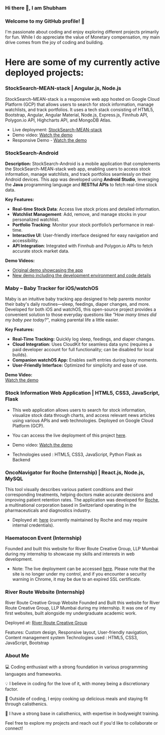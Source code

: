 ### Hi there 👋, I am Shubham

### Welcome to my GitHub profile! 👋
I'm passionate about coding and enjoy exploring different projects primarily for fun. While I do appreciate the value of Monetary compensation, my main drive comes from the joy of coding and building.

# Here are some of my currently active deployed projects:

### StockSearch-MEAN-stack | Angular.js, Node.js

StockSearch-MEAN-stack is a responsive web app hosted on Google Cloud Platform (GCP) that allows users to search for stock information, manage watchlists, and track portfolios. 
It uses a tech stack consisting of HTML5, Bootstrap, Angular, Angular Material, Node.js, Express.js, Finnhub API, Polygon.io API, Highcharts API, and MongoDB Atlas.

- Live deployment: [StockSearch-MEAN-stack](https://shubhie22.wm.r.appspot.com/)
- Demo video: [Watch the demo](https://drive.google.com/file/d/1mWc04X7vy8GwKkTgFgsLHIKvuCygMoro/view?usp=sharing)
- Responsive Demo - [Watch the demo](https://drive.google.com/file/d/17z5bImuNK6So0WQ0mdNiFz0bGUj-sEZR/view?usp=sharing)

### StockSearch-Android

**Description:**
StockSearch-Android is a mobile application that complements the StockSearch-MEAN-stack web app, enabling users to access stock information, manage watchlists, and track portfolios seamlessly on their Android devices. This app was developed using **Android Studio**, leveraging the **Java** programming language and **RESTful APIs** to fetch real-time stock data.

**Key Features:**
- **Real-time Stock Data**: Access live stock prices and detailed information.
- **Watchlist Management**: Add, remove, and manage stocks in your personalized watchlist.
- **Portfolio Tracking**: Monitor your stock portfolio’s performance in real-time.
- **Interactive UI**: User-friendly interface designed for easy navigation and accessibility.
- **API Integration**: Integrated with Finnhub and Polygon.io APIs to fetch accurate stock market data.

**Demo Videos:**
- [Original demo showcasing the app](https://drive.google.com/file/d/1QR7oBQsvEGCKmPzjUmlVBwrVjbzIpyeZ/view?usp=sharing)
- [New demo including the development environment and code details](https://drive.google.com/file/d/17VpNRr8luGHnrI63ozan7Q-B3a25TMIK/view?usp=sharing)

### Maby – Baby Tracker for iOS/watchOS

Maby is an intuitive baby tracking app designed to help parents monitor their baby's daily routines—sleep, feedings, diaper changes, and more. Developed for both iOS and watchOS, this open-source project provides a convenient solution to those everyday questions like _"How many times did my baby pee today?"_, making parental life a little easier.

**Key Features:**
- **Real-Time Tracking:** Quickly log sleep, feedings, and diaper changes.
- **Cloud Integration:** Uses CloudKit for seamless data sync (requires a paid developer account for full functionality; can be disabled for local builds).
- **Companion watchOS App:** Enables swift entries during busy moments.
- **User-Friendly Interface:** Optimized for simplicity and ease of use.

**Demo Video:**  
[Watch the demo](https://drive.google.com/file/d/1-w3vRJ0pSI0ikDwiU8N-w1b34DTuaFAM/view?usp=drive_link)


### Stock Information Web Application | HTML5, CSS3, JavaScript, Flask
- This web application allows users to search for stock information, visualize stock data through charts, and access relevant news articles using various APIs and web technologies. Deployed on Google Cloud Platform (GCP).
  
- You can access the live deployment of this project [here](https://shubh22022001.wm.r.appspot.com/).
  
- Demo video: [Watch the demo](https://drive.google.com/file/d/12Pmdc2FXQZTXS3JNwTU16ug1YSArIrwz/view?usp=sharing)

- Technologies used : HTML5, CSS3, JavaScript, Python Flask as Backend

### OncoNavigator for Roche (Internship) | React.js, Node.js, MySQL
This tool visually describes various patient conditions and their corresponding treatments, helping doctors make accurate decisions and improving patient retention rates. 
The application was developed for [Roche](https://www.roche.com/), a multinational corporation based in Switzerland operating in the pharmaceuticals and diagnostics industry. 

- Deployed at: [here](https://test.onconavigator.in/) (currently maintained by Roche and may require internal credentials).

### Haematocon Event (Internship)

Founded and built this website for River Route Creative Group, LLP Mumbai during my internship to showcase my skills and interests in web development.

- Note: The live deployment can be accessed [here](https://haematocon2023.com). Please note that the site is no longer under my control, and if you encounter a security warning in Chrome, it may be due to an expired SSL certificate.


### River Route Website (Internship)
River Route Creative Group Website
Founded and Built this website for River Route Creative Group, LLP Mumbai during my internship. It was one of my first websites, built alongside my undergraduate academic work.

Deployed at: [River Route Creative Group](https://www.riverroute.in/)

Features: Custom design, Responsive layout, User-friendly navigation, Content management system
Technologies used :  HTML5, CSS3, JavaScript, Bootstrap

### About Me
💻 Coding enthusiast with a strong foundation in various programming languages and frameworks.


💡 I believe in coding for the love of it, with money being a discretionary factor.


🥑 Outside of coding, I enjoy cooking up delicious meals and staying fit through calisthenics.


💪 I have a strong base in calisthenics, with expertise in bodyweight training.


Feel free to explore my projects and reach out if you'd like to collaborate or connect!
